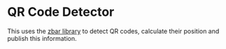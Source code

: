 # QR Code Detector

This uses the [zbar library](https://zbar.sourceforge.net/) to detect QR codes, calculate their position and
publish this information.
